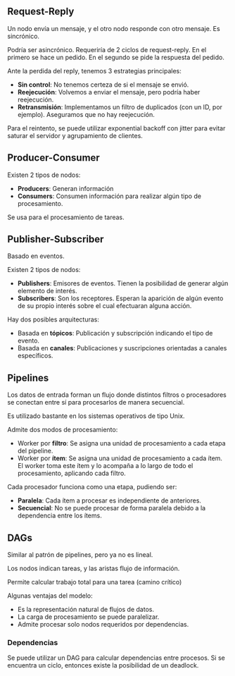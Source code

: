 ## Request-Reply

Un nodo envía un mensaje, y el otro nodo responde con otro mensaje. Es sincrónico.

Podría ser asincrónico. Requeriría de 2 ciclos de request-reply. En el primero se hace un pedido. En el segundo se pide la respuesta del pedido.

Ante la perdida del reply, tenemos 3 estrategias principales:

- **Sin control**: No tenemos certeza de si el mensaje se envió.
- **Reejecución**: Volvemos a enviar el mensaje, pero podría haber reejecución.
- **Retransmisión**: Implementamos un filtro de duplicados (con un ID, por ejemplo). Aseguramos que no hay reejecución.

Para el reintento, se puede utilizar exponential backoff con jitter para evitar saturar el servidor y agrupamiento de clientes.

## Producer-Consumer

Existen 2 tipos de nodos:

- **Producers**: Generan información
- **Consumers**: Consumen información para realizar algún tipo de procesamiento.

Se usa para el procesamiento de tareas.

## Publisher-Subscriber

Basado en eventos.

Existen 2 tipos de nodos:

- **Publishers**: Emisores de eventos. Tienen la posibilidad de generar algún elemento de interés.
- **Subscribers**: Son los receptores. Esperan la aparición de algún evento de su propio interés sobre el cual efectuaran alguna acción.

Hay dos posibles arquitecturas:

- Basada en **tópicos**: Publicación y subscripción indicando el tipo de evento.
- Basada en **canales**: Publicaciones y suscripciones orientadas a canales específicos.

## Pipelines

Los datos de entrada forman un flujo donde distintos filtros o procesadores se conectan entre sí para procesarlos de manera secuencial.

Es utilizado bastante en los sistemas operativos de tipo Unix.

Admite dos modos de procesamiento:

- Worker por **filtro**: Se asigna una unidad de procesamiento a cada etapa del pipeline.
- Worker por **ítem**: Se asigna una unidad de procesamiento a cada ítem. El worker toma este ítem y lo acompaña a lo largo de todo el procesamiento, aplicando cada filtro.

Cada procesador funciona como una etapa, pudiendo ser:

- **Paralela**: Cada ítem a procesar es independiente de anteriores.
- **Secuencial**: No se puede procesar de forma paralela debido a la dependencia entre los ítems.

## DAGs

Similar al patrón de pipelines, pero ya no es lineal.

Los nodos indican tareas, y las aristas flujo de información.

Permite calcular trabajo total para una tarea (camino crítico)

Algunas ventajas del modelo:

- Es la representación natural de flujos de datos.
- La carga de procesamiento se puede paralelizar.
- Admite procesar solo nodos requeridos por dependencias.

### Dependencias

Se puede utilizar un DAG para calcular dependencias entre procesos. Si se encuentra un ciclo, entonces existe la posibilidad de un deadlock.
